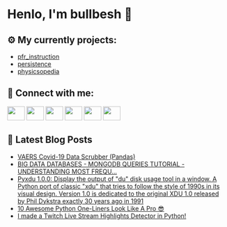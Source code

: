 # Henlo, I'm bullbesh 👋

## ⚙️ My currently projects:
- [pfr_instruction](https://github.com/bullbesh/pfr_instruction)
- [persistence](https://github.com/bullbesh/persistence)
- [physicsopedia](https://github.com/bullbesh/physicsopedia)

## 🔎 Connect with me:
[<img height="32" width="40" src="https://cdn.jsdelivr.net/npm/simple-icons@v5/icons/telegram.svg" />](https://t.me/bullbesh)
[<img height="32" width="40" src="https://cdn.jsdelivr.net/npm/simple-icons@v5/icons/vk.svg" />](https://vk.com/bullbesh)
[<img height="32" width="40" src="https://cdn.jsdelivr.net/npm/simple-icons@v5/icons/twitter.svg" />](https://twitter.com/bullbesh1)
[<img height="32" width="40" src="https://cdn.jsdelivr.net/npm/simple-icons@v5/icons/instagram.svg" />](https://www.instagram.com/bullbesh)
[<img height="32" width="40" src="https://cdn.jsdelivr.net/npm/simple-icons@v5/icons/reddit.svg" />](https://www.reddit.com/user/bullbesh)
[<img height="32" width="40" src="https://cdn.jsdelivr.net/npm/simple-icons@v5/icons/youtube.svg" />](https://www.youtube.com/channel/UCtfjRs6uzgq5mfm8S06WTcg)

## 📕 Latest Blog Posts
<!-- BLOG-POST-LIST:START -->
- [VAERS Covid-19 Data Scrubber (Pandas)](https://www.reddit.com/r/Python/comments/phtaci/vaers_covid19_data_scrubber_pandas/)
- [BIG DATA DATABASES - MONGODB QUERIES TUTORIAL - UNDERSTANDING MOST FREQU...](https://www.reddit.com/r/Python/comments/phsftk/big_data_databases_mongodb_queries_tutorial/)
- [Pyxdu 1.0.0: Display the output of "du" disk usage tool in a window. A Python port of classic "xdu" that tries to follow the style of 1990s in its visual design. Version 1.0 is dedicated to the original XDU 1.0 released by Phil Dykstra exactly 30 years ago in 1991](https://www.reddit.com/r/Python/comments/phs9fs/pyxdu_100_display_the_output_of_du_disk_usage/)
- [10 Awesome Python One-Liners Look Like A Pro 😎](https://www.reddit.com/r/Python/comments/phqopf/10_awesome_python_oneliners_look_like_a_pro/)
- [I made a Twitch Live Stream Highlights Detector in Python!](https://www.reddit.com/r/Python/comments/phqhlz/i_made_a_twitch_live_stream_highlights_detector/)
<!-- BLOG-POST-LIST:END -->
